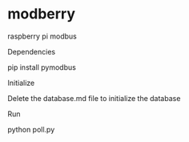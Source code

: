 # modberry
raspberry pi modbus

Dependencies

pip install pymodbus

Initialize

Delete the database.md file to initialize the database

Run

python poll.py

